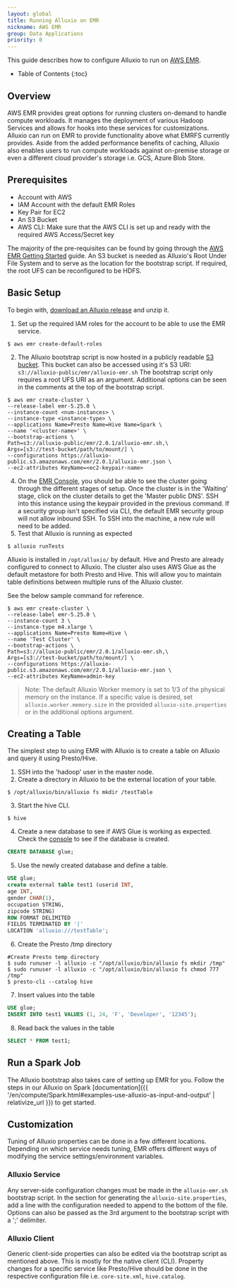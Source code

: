 ```yaml
---
layout: global
title: Running Alluxio on EMR
nickname: AWS EMR
group: Data Applications
priority: 0
---
```


This guide describes how to configure Alluxio to run on [AWS EMR](https://aws.amazon.com/emr/).

* Table of Contents
{:toc}

## Overview

AWS EMR provides great options for running clusters on-demand to handle compute workloads.
It manages the deployment of various Hadoop Services and allows for hooks into these services for
customizations.
Alluxio can run on EMR to provide functionality above what EMRFS currently provides.
Aside from the added performance benefits of caching, Alluxio also enables users to run compute 
workloads against on-premise storage or even a different cloud provider's storage i.e. GCS, Azure
Blob Store.

## Prerequisites

* Account with AWS
* IAM Account with the default EMR Roles
* Key Pair for EC2
* An S3 Bucket
* AWS CLI: Make sure that the AWS CLI is set up and ready with the required AWS Access/Secret key

The majority of the pre-requisites can be found by going through the
[AWS EMR Getting Started](https://docs.aws.amazon.com/emr/latest/ManagementGuide/emr-gs.html) guide.
An S3 bucket is needed as Alluxio's Root Under File System and to serve as the location for the
bootstrap script.
If required, the root UFS can be reconfigured to be HDFS.

## Basic Setup

To begin with, [download an Alluxio release](https://www.alluxio.io/download) and unzip it.

1. Set up the required IAM roles for the account to be able to use the EMR service.
```console
$ aws emr create-default-roles
```
2. The Alluxio bootstrap script is now hosted in a publicly readable
[S3 bucket](https://alluxio-public.s3.amazonaws.com/2.0.1/emr/alluxio-emr.sh).
This bucket can also be accessed using it's S3 URI: `s3://alluxio-public/emr/alluxio-emr.sh`
The bootstrap script only requires a root UFS URI as an argument.
Additional options can be seen in the comments at the top of the bootstrap script.
```console
$ aws emr create-cluster \
--release-label emr-5.25.0 \
--instance-count <num-instances> \
--instance-type <instance-type> \
--applications Name=Presto Name=Hive Name=Spark \
--name '<cluster-name>' \
--bootstrap-actions \
Path=s3://alluxio-public/emr/2.0.1/alluxio-emr.sh,\
Args=[s3://test-bucket/path/to/mount/] \
--configurations https://alluxio-public.s3.amazonaws.com/emr/2.0.1/alluxio-emr.json \
--ec2-attributes KeyName=<ec2-keypair-name>
```
4. On the [EMR Console](https://console.aws.amazon.com/elasticmapreduce/home), you should be able to
see the cluster going through the different stages of setup.
Once the cluster is in the 'Waiting' stage, click on the cluster details to get the
'Master public DNS'.
SSH into this instance using the keypair provided in the previous command.
If a security group isn't specified via CLI, the default EMR security group will not allow inbound
SSH.
To SSH into the machine, a new rule will need to be added.
5. Test that Alluxio is running as expected
```console
$ alluxio runTests
```

Alluxio is installed in `/opt/alluxio/` by default.
Hive and Presto are already configured to connect to Alluxio.
The cluster also uses AWS Glue as the default metastore for both Presto and Hive.
This will allow you to maintain table definitions between multiple runs of the Alluxio cluster.

See the below sample command for reference.

```console
$ aws emr create-cluster \
--release-label emr-5.25.0 \
--instance-count 3 \
--instance-type m4.xlarge \
--applications Name=Presto Name=Hive \
--name 'Test Cluster' \
--bootstrap-actions \
Path=s3://alluxio-public/emr/2.0.1/alluxio-emr.sh,\
Args=[s3://test-bucket/path/to/mount/] \
--configurations https://alluxio-public.s3.amazonaws.com/emr/2.0.1/alluxio-emr.json \
--ec2-attributes KeyName=admin-key
```

> Note: The default Alluxio Worker memory is set to 1/3 of the physical memory on the instance.
If a specific value is desired, set `alluxio.worker.memory.size` in the provided
`alluxio-site.properties` or in the additional options argument.

## Creating a Table

The simplest step to using EMR with Alluxio is to create a table on Alluxio and query it using Presto/Hive.

1. SSH into the 'hadoop' user in the master node.
2. Create a directory in Alluxio to be the external location of your table.
```console
$ /opt/alluxio/bin/alluxio fs mkdir /testTable
```
3. Start the hive CLI.
```console
$ hive
```
4. Create a new database to see if AWS Glue is working as expected.
Check the [console](https://console.aws.amazon.com/glue/home) to see if the database is created.
```sql
CREATE DATABASE glue;
```
5. Use the newly created database and define a table.
```sql
USE glue;
create external table test1 (userid INT,
age INT,
gender CHAR(1),
occupation STRING,
zipcode STRING)
ROW FORMAT DELIMITED
FIELDS TERMINATED BY '|'
LOCATION 'alluxio:///testTable';
```
6. Create the Presto /tmp directory
```console
#Create Presto temp directory
$ sudo runuser -l alluxio -c "/opt/alluxio/bin/alluxio fs mkdir /tmp"
$ sudo runuser -l alluxio -c "/opt/alluxio/bin/alluxio fs chmod 777 /tmp"
$ presto-cli --catalog hive
```
7. Insert values into the table
```sql
USE glue;
INSERT INTO test1 VALUES (1, 24, 'F', 'Developer', '12345');
```
8. Read back the values in the table
```sql
SELECT * FROM test1;
```

## Run a Spark Job

The Alluxio bootstrap also takes care of setting up EMR for you.
Follow the steps in our Alluxio on Spark
[documentation]({{ '/en/compute/Spark.html#examples-use-alluxio-as-input-and-output' | relativize_url }})
to get started.

## Customization

Tuning of Alluxio properties can be done in a few different locations.
Depending on which service needs tuning, EMR offers different ways of modifying the service
settings/environment variables.

### Alluxio Service

Any server-side configuration changes must be made in the `alluxio-emr.sh` bootstrap script.
In the section for generating the `alluxio-site.properties`, add a line with the configuration
needed to append to the bottom of the file.
Options can also be passed as the 3rd argument to the bootstrap script with a ';' delimiter.

### Alluxio Client

Generic client-side properties can also be edited via the bootstrap script as mentioned above.
This is mostly for the native client (CLI).
Property changes for a specific service like Presto/Hive should be done in the respective
configuration file i.e. `core-site.xml`, `hive.catalog`.
